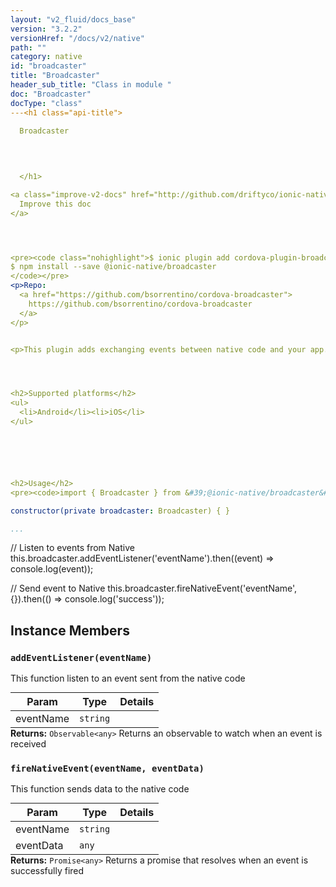 ```yaml
---
layout: "v2_fluid/docs_base"
version: "3.2.2"
versionHref: "/docs/v2/native"
path: ""
category: native
id: "broadcaster"
title: "Broadcaster"
header_sub_title: "Class in module "
doc: "Broadcaster"
docType: "class"
---<h1 class="api-title">
  
  Broadcaster
  

  

  </h1>

<a class="improve-v2-docs" href="http://github.com/driftyco/ionic-native/edit/master/src/@ionic-native/plugins/broadcaster/index.ts#L2">
  Improve this doc
</a>




<pre><code class="nohighlight">$ ionic plugin add cordova-plugin-broadcaster
$ npm install --save @ionic-native/broadcaster
</code></pre>
<p>Repo:
  <a href="https://github.com/bsorrentino/cordova-broadcaster">
    https://github.com/bsorrentino/cordova-broadcaster
  </a>
</p>


<p>This plugin adds exchanging events between native code and your app.</p>




<h2>Supported platforms</h2>
<ul>
  <li>Android</li><li>iOS</li>
</ul>






<h2>Usage</h2>
<pre><code>import { Broadcaster } from &#39;@ionic-native/broadcaster&#39;;

constructor(private broadcaster: Broadcaster) { }

...
```


// Listen to events from Native
this.broadcaster.addEventListener(&#39;eventName&#39;).then((event) =&gt; console.log(event));

// Send event to Native
this.broadcaster.fireNativeEvent(&#39;eventName&#39;, {}).then(() =&gt; console.log(&#39;success&#39;));
</code></pre>








<h2>Instance Members</h2>
<h3><a class="anchor" name="addEventListener" href="#addEventListener"></a><code>addEventListener(eventName)</code>
  
</h3>




This function listen to an event sent from the native code
<table class="table param-table" style="margin:0;">
  <thead>
  <tr>
    <th>Param</th>
    <th>Type</th>
    <th>Details</th>
  </tr>
  </thead>
  <tbody>
  <tr>
    <td>
      eventName</td>
    <td>
      <code>string</code>
    </td>
    <td>
      </td>
  </tr>
  </tbody>
</table>

<div class="return-value" markdown="1">
  <i class="icon ion-arrow-return-left"></i>
  <b>Returns:</b> <code>Observable&lt;any&gt;</code> Returns an observable to watch when an event is received
</div><h3><a class="anchor" name="fireNativeEvent" href="#fireNativeEvent"></a><code>fireNativeEvent(eventName,&nbsp;eventData)</code>
  
</h3>


This function sends data to the native code
<table class="table param-table" style="margin:0;">
  <thead>
  <tr>
    <th>Param</th>
    <th>Type</th>
    <th>Details</th>
  </tr>
  </thead>
  <tbody>
  <tr>
    <td>
      eventName</td>
    <td>
      <code>string</code>
    </td>
    <td>
      </td>
  </tr>
  
  <tr>
    <td>
      eventData</td>
    <td>
      <code>any</code>
    </td>
    <td>
      </td>
  </tr>
  </tbody>
</table>

<div class="return-value" markdown="1">
  <i class="icon ion-arrow-return-left"></i>
  <b>Returns:</b> <code>Promise&lt;any&gt;</code> Returns a promise that resolves when an event is successfully fired
</div>





